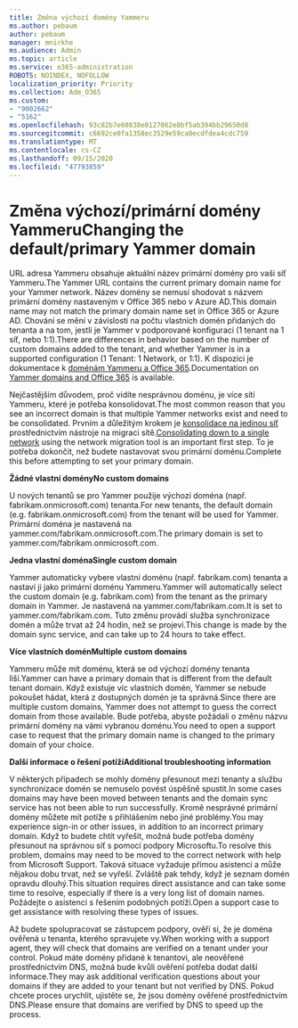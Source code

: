 ```yaml
---
title: Změna výchozí domény Yammeru
ms.author: pebaum
author: pebaum
manager: mnirkhe
ms.audience: Admin
ms.topic: article
ms.service: o365-administration
ROBOTS: NOINDEX, NOFOLLOW
localization_priority: Priority
ms.collection: Adm_O365
ms.custom:
- "9002662"
- "5162"
ms.openlocfilehash: 93c82b7e60838e0127062e8bf5ab394bb29650d8
ms.sourcegitcommit: c6692ce0fa1358ec3529e59ca0ecdfdea4cdc759
ms.translationtype: MT
ms.contentlocale: cs-CZ
ms.lasthandoff: 09/15/2020
ms.locfileid: "47793859"
---
```

# <a name="changing-the-defaultprimary-yammer-domain"></a><span data-ttu-id="ee20d-102">Změna výchozí/primární domény Yammeru</span><span class="sxs-lookup"><span data-stu-id="ee20d-102">Changing the default/primary Yammer domain</span></span>

<span data-ttu-id="ee20d-103">URL adresa Yammeru obsahuje aktuální název primární domény pro vaši síť Yammeru.</span><span class="sxs-lookup"><span data-stu-id="ee20d-103">The Yammer URL contains the current primary domain name for your Yammer network.</span></span> <span data-ttu-id="ee20d-104">Název domény se nemusí shodovat s názvem primární domény nastaveným v Office 365 nebo v Azure AD.</span><span class="sxs-lookup"><span data-stu-id="ee20d-104">This domain name may not match the primary domain name set in Office 365 or Azure AD.</span></span> <span data-ttu-id="ee20d-105">Chování se mění v závislosti na počtu vlastních domén přidaných do tenanta a na tom, jestli je Yammer v podporované konfiguraci (1 tenant na 1 síť, nebo 1:1).</span><span class="sxs-lookup"><span data-stu-id="ee20d-105">There are differences in behavior based on the number of custom domains added to the tenant, and whether Yammer is in a supported configuration (1 Tenant: 1 Network, or 1:1).</span></span> <span data-ttu-id="ee20d-106">K dispozici je dokumentace k [doménám Yammeru a Office 365](https://docs.microsoft.com/yammer/configure-your-yammer-network/manage-yammer-domains).</span><span class="sxs-lookup"><span data-stu-id="ee20d-106">Documentation on [Yammer domains and Office 365](https://docs.microsoft.com/yammer/configure-your-yammer-network/manage-yammer-domains) is available.</span></span>

<span data-ttu-id="ee20d-107">Nejčastějším důvodem, proč vidíte nesprávnou doménu, je více sítí Yammeru, které je potřeba konsolidovat.</span><span class="sxs-lookup"><span data-stu-id="ee20d-107">The most common reason that you see an incorrect domain is that multiple Yammer networks exist and need to be consolidated.</span></span> <span data-ttu-id="ee20d-108">Prvním a důležitým krokem je [konsolidace na jedinou síť](https://docs.microsoft.com/yammer/configure-your-yammer-network/consolidate-multiple-yammer-networks) prostřednictvím nástroje na migraci sítě.</span><span class="sxs-lookup"><span data-stu-id="ee20d-108">[Consolidating down to a single network](https://docs.microsoft.com/yammer/configure-your-yammer-network/consolidate-multiple-yammer-networks) using the network migration tool is an important first step.</span></span> <span data-ttu-id="ee20d-109">To je potřeba dokončit, než budete nastavovat svou primární doménu.</span><span class="sxs-lookup"><span data-stu-id="ee20d-109">Complete this before attempting to set your primary domain.</span></span>

<span data-ttu-id="ee20d-110">**Žádné vlastní domény**</span><span class="sxs-lookup"><span data-stu-id="ee20d-110">**No custom domains**</span></span>

<span data-ttu-id="ee20d-111">U nových tenantů se pro Yammer použije výchozí doména (např. fabrikam.onmicrosoft.com) tenanta.</span><span class="sxs-lookup"><span data-stu-id="ee20d-111">For new tenants, the default domain (e.g. fabrikam.onmicrosoft.com) from the tenant will be used for Yammer.</span></span> <span data-ttu-id="ee20d-112">Primární doména je nastavená na yammer.com/fabrikam.onmicrosoft.com.</span><span class="sxs-lookup"><span data-stu-id="ee20d-112">The primary domain is set to yammer.com/fabrikam.onmicrosoft.com.</span></span>

<span data-ttu-id="ee20d-113">**Jedna vlastní doména**</span><span class="sxs-lookup"><span data-stu-id="ee20d-113">**Single custom domain**</span></span>

<span data-ttu-id="ee20d-114">Yammer automaticky vybere vlastní doménu (např. fabrikam.com) tenanta a nastaví ji jako primární doménu Yammeru.</span><span class="sxs-lookup"><span data-stu-id="ee20d-114">Yammer will automatically select the custom domain (e.g. fabrikam.com) from the tenant as the primary domain in Yammer.</span></span> <span data-ttu-id="ee20d-115">Je nastavená na yammer.com/fabrikam.com.</span><span class="sxs-lookup"><span data-stu-id="ee20d-115">It is set to yammer.com/fabrikam.com.</span></span> <span data-ttu-id="ee20d-116">Tuto změnu provádí služba synchronizace domén a může trvat až 24 hodin, než se projeví.</span><span class="sxs-lookup"><span data-stu-id="ee20d-116">This change is made by the domain sync service, and can take up to 24 hours to take effect.</span></span>

<span data-ttu-id="ee20d-117">**Více vlastních domén**</span><span class="sxs-lookup"><span data-stu-id="ee20d-117">**Multiple custom domains**</span></span>

<span data-ttu-id="ee20d-118">Yammeru může mít doménu, která se od výchozí domény tenanta liší.</span><span class="sxs-lookup"><span data-stu-id="ee20d-118">Yammer can have a primary domain that is different from the default tenant domain.</span></span> <span data-ttu-id="ee20d-119">Když existuje víc vlastních domén, Yammer se nebude pokoušet hádat, která z dostupných domén je ta správná.</span><span class="sxs-lookup"><span data-stu-id="ee20d-119">Since there are multiple custom domains, Yammer does not attempt to guess the correct domain from those available.</span></span> <span data-ttu-id="ee20d-120">Bude potřeba, abyste požádali o změnu názvu primární domény na vámi vybranou doménu.</span><span class="sxs-lookup"><span data-stu-id="ee20d-120">You need to open a support case to request that the primary domain name is changed to the primary domain of your choice.</span></span>

<span data-ttu-id="ee20d-121">**Další informace o řešení potíží**</span><span class="sxs-lookup"><span data-stu-id="ee20d-121">**Additional troubleshooting information**</span></span>

<span data-ttu-id="ee20d-122">V některých případech se mohly domény přesunout mezi tenanty a službu synchronizace domén se nemuselo povést úspěšně spustit.</span><span class="sxs-lookup"><span data-stu-id="ee20d-122">In some cases domains may have been moved between tenants and the domain sync service has not been able to run successfully.</span></span> <span data-ttu-id="ee20d-123">Kromě nesprávné primární domény můžete mít potíže s přihlášením nebo jiné problémy.</span><span class="sxs-lookup"><span data-stu-id="ee20d-123">You may experience sign-in or other issues, in addition to an incorrect primary domain.</span></span> <span data-ttu-id="ee20d-124">Když to budete chtít vyřešit, možná bude potřeba domény přesunout na správnou síť s pomocí podpory Microsoftu.</span><span class="sxs-lookup"><span data-stu-id="ee20d-124">To resolve this problem, domains may need to be moved to the correct network with help from Microsoft Support.</span></span> <span data-ttu-id="ee20d-125">Taková situace vyžaduje přímou asistenci a může nějakou dobu trvat, než se vyřeší. Zvláště pak tehdy, když je seznam domén opravdu dlouhý.</span><span class="sxs-lookup"><span data-stu-id="ee20d-125">This situation requires direct assistance and can take some time to resolve, especially if there is a very long list of domain names.</span></span> <span data-ttu-id="ee20d-126">Požádejte o asistenci s řešením podobných potíží.</span><span class="sxs-lookup"><span data-stu-id="ee20d-126">Open a support case to get assistance with resolving these types of issues.</span></span>

<span data-ttu-id="ee20d-127">Až budete spolupracovat se zástupcem podpory, ověří si, že je doména ověřená u tenanta, kterého spravujete vy.</span><span class="sxs-lookup"><span data-stu-id="ee20d-127">When working with a support agent, they will check that domains are verified on a tenant under your control.</span></span> <span data-ttu-id="ee20d-128">Pokud máte domény přidané k tenantovi, ale neověřené prostřednictvím DNS, možná bude kvůli ověření potřeba dodat další informace.</span><span class="sxs-lookup"><span data-stu-id="ee20d-128">They may ask additional verification questions about your domains if they are added to your tenant but not verified by DNS.</span></span> <span data-ttu-id="ee20d-129">Pokud chcete proces urychlit, ujistěte se, že jsou domény ověřené prostřednictvím DNS.</span><span class="sxs-lookup"><span data-stu-id="ee20d-129">Please ensure that domains are verified by DNS to speed up the process.</span></span>
